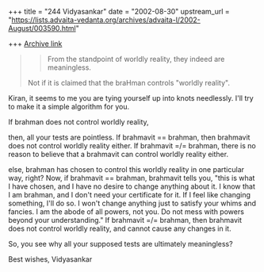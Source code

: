 +++
title = "244 Vidyasankar"
date = "2002-08-30"
upstream_url = "https://lists.advaita-vedanta.org/archives/advaita-l/2002-August/003590.html"

+++
[Archive link](https://lists.advaita-vedanta.org/archives/advaita-l/2002-August/003590.html)

>> From the standpoint of worldly reality, they
>> indeed are meaningless.
>
>Not if it is claimed that the braHman controls
>"worldly reality".

Kiran, it seems to me you are tying yourself up into knots needlessly. I'll
try to make it a simple algorithm for you.

If
     brahman does not control worldly reality,

then,
     all your tests are pointless.
        If brahmavit == brahman, then brahmavit does not control worldly
     reality either.
        If brahmavit =/= brahman, there is no reason to believe that a
     brahmavit can control worldly reality either.

else,
     brahman has chosen to control this worldly reality in one particular
     way, right?
        Now, if brahmavit == brahman, brahmavit tells you, "this is what I
     have chosen, and I have no desire to change anything about it. I know
     that I am brahman, and I don't need your certificate for it. If I feel
     like changing something, I'll do so. I won't change anything just to
     satisfy your whims and fancies. I am the abode of all powers, not you.
     Do not mess with powers beyond your understanding."
         If brahmavit =/= brahman, then brahmavit does not control worldly
     reality, and cannot cause any changes in it.

So, you see why all your supposed tests are ultimately meaningless?

Best wishes,
Vidyasankar

